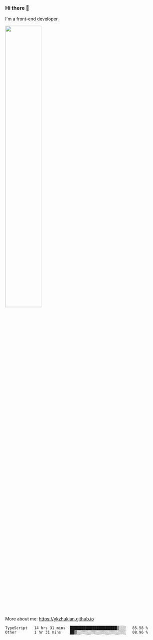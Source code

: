 ### Hi there 👋

I'm a front-end developer.

[<img width="48%" src="https://github-readme-stats.vercel.app/api?username=ykzhukian&show_icons=true&theme=dracula">](https://github.com/anuraghazra/github-readme-stats)

More about me: 
https://ykzhukian.github.io

<!--START_SECTION:waka-->

```text
TypeScript   14 hrs 31 mins  █████████████████████▒░░░   85.58 %
Other        1 hr 31 mins    ██▒░░░░░░░░░░░░░░░░░░░░░░   08.96 %
```

<!--END_SECTION:waka-->
